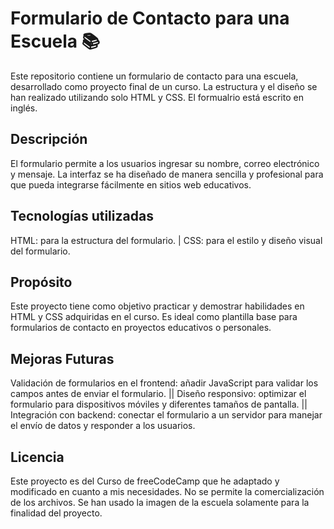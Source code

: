 # Formulario de Contacto para una Escuela 📚
Este repositorio contiene un formulario de contacto para una escuela, desarrollado como proyecto final de un curso. La estructura y el diseño se han realizado utilizando solo HTML y CSS. El formualrio está escrito en inglés.

## Descripción
El formulario permite a los usuarios ingresar su nombre, correo electrónico y mensaje. La interfaz se ha diseñado de manera sencilla y profesional para que pueda integrarse fácilmente en sitios web educativos.

## Tecnologías utilizadas
HTML: para la estructura del formulario. | CSS: para el estilo y diseño visual del formulario.

## Propósito
Este proyecto tiene como objetivo practicar y demostrar habilidades en HTML y CSS adquiridas en el curso. Es ideal como plantilla base para formularios de contacto en proyectos educativos o personales.

## Mejoras Futuras
Validación de formularios en el frontend: añadir JavaScript para validar los campos antes de enviar el formulario. || Diseño responsivo: optimizar el formulario para dispositivos móviles y diferentes tamaños de pantalla. || Integración con backend: conectar el formulario a un servidor para manejar el envío de datos y responder a los usuarios.

## Licencia
Este proyecto es del Curso de freeCodeCamp que he adaptado y modificado en cuanto a mis necesidades. No se permite la comercialización de los archivos. Se han usado la imagen de la escuela solamente para la finalidad del proyecto.



